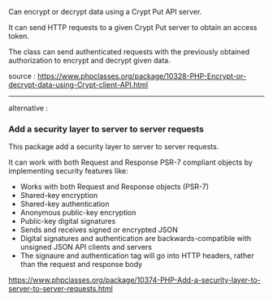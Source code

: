 Can encrypt or decrypt data using a Crypt Put API server.

It can send HTTP requests to a given Crypt Put server to obtain an access token.

The class can send authenticated requests with the previously obtained authorization to encrypt and decrypt given data.


source :
https://www.phpclasses.org/package/10328-PHP-Encrypt-or-decrypt-data-using-Crypt-client-API.html

---

alternative :

### Add a security layer to server to server requests

This package add a security layer to server to server requests.

It can work with both Request and Response PSR-7 compliant objects by implementing security features like:

- Works with both Request and Response objects (PSR-7)
- Shared-key encryption
- Shared-key authentication
- Anonymous public-key encryption
- Public-key digital signatures
- Sends and receives signed or encrypted JSON
- Digital signatures and authentication are backwards-compatible with unsigned JSON API clients and servers
- The signaure and authentication tag will go into HTTP headers, rather than the request and response body

https://www.phpclasses.org/package/10374-PHP-Add-a-security-layer-to-server-to-server-requests.html
